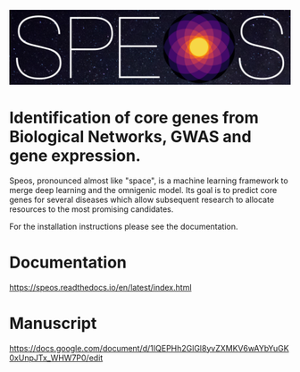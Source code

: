 ![SPEOS Header](img/speos_space_11_1080.png "SPEOS")

# Identification of core genes from Biological Networks, GWAS and gene expression.

Speos, pronounced almost like "space", is a machine learning framework to merge deep learning and the omnigenic model. Its goal is to predict core genes for several diseases which allow subsequent research to allocate resources to the most promising candidates.

For the installation instructions please see the documentation.

# Documentation

https://speos.readthedocs.io/en/latest/index.html

# Manuscript

https://docs.google.com/document/d/1IQEPHh2GlGl8yvZXMKV6wAYbYuGK0xUnpJTx_WHW7P0/edit

